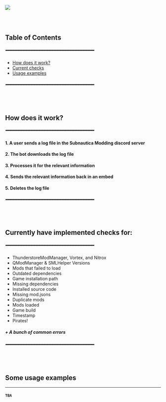 ![](https://i.imgur.com/AMx0vVm.png)

<br></br>


## Table of Contents
##### ━━━━━━━━━━━━━━━━━━━━━━━━━━━━━━━━━━
* [How does it work?](https://github.com/RamuneNeptune/NeptuneBot/blob/main/README.md#how-does-it-work)
* [Current checks](https://github.com/RamuneNeptune/NeptuneBot/blob/main/README.md#currently-have-implemented-checks-for)
* [Usage examples](https://github.com/RamuneNeptune/NeptuneBot#some-usage-examples)
##### ━━━━━━━━━━━━━━━━━━━━━━━━━━━━━━━━━━


<br></br>


## How does it work?
##### ━━━━━━━━━━━━━━━━━━━━━━━━━━━━━━━━━━
#### 1. A user sends a log file in the Subnautica Modding discord server
#### 2. The bot downloads the log file
#### 3. Processes it for the relevant information
#### 4. Sends the relevant information back in an embed
#### 5. Deletes the log file
##### ━━━━━━━━━━━━━━━━━━━━━━━━━━━━━━━━━━


<br></br>


## Currently have implemented checks for:
##### ━━━━━━━━━━━━━━━━━━━━━━━━━━━━━━━━━━
 * ThunderstoreModManager, Vortex, and Nitrox
 * QModManager & SMLHelper Versions
 * Mods that failed to load
 * Outdated dependencies
 * Game installation path
 * Missing dependencies
 * Installed source code
 * Missing mod.jsons
 * Duplicate mods
 * Mods loaded
 * Game build
 * Timestamp
 * Pirates!
##### + A bunch of common errors
##### ━━━━━━━━━━━━━━━━━━━━━━━━━━━━━━━━━━


<br></br>

## Some usage examples
---
#### ` TBA `
